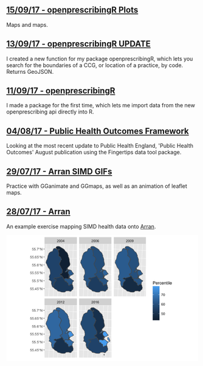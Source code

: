## [**15/09/17 - openprescribingR Plots**](https://fergustaylor.github.io/blog/post6)
Maps and maps.

## [**13/09/17 - openprescribingR UPDATE**](https://fergustaylor.github.io/blog/post5)
I created a new function for my package openprescribingR, which lets you search for the boundaries of a CCG, or location of a practice, by code. Returns GeoJSON.

## [**11/09/17 - openprescribingR**](https://fergustaylor.github.io/blog/post4)
I made a package for the first time, which lets me import data from the new openprescribing api directly into R.

## [**04/08/17 - Public Health Outcomes Framework**](https://fergustaylor.github.io/blog/post3)
Looking at the most recent update to Public Health England, 'Public Health Outcomes' August publication using the Fingertips data tool package.

## [**29/07/17 - Arran SIMD GIFs**](https://fergustaylor.github.io/blog/post2)
Practice with GGanimate and GGmaps, as well as an animation of leaflet maps.

## [**28/07/17 - Arran**](https://fergustaylor.github.io/Arran)
An example exercise mapping SIMD health data onto [Arran](https://fergustaylor.github.io/Arran).

![Multiplot plot](Rplot.png)
